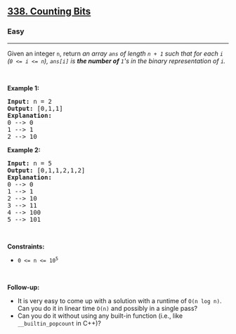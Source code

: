 <h2><a href="https://leetcode.com/problems/counting-bits/">338. Counting Bits</a></h2><h3>Easy</h3><hr><div><p>
  Given an integer <code>n</code>, return <em>an array <code>ans</code> of length <code>n + 1</code> such that for each <code>i</code> (<code>0 <= i <= n</code>), <code>ans[i]</code> is <strong>the number of</strong> <code>1</code>'s in the binary representation of <code>i</code>.
</em></p>

<p>&nbsp;</p>
<p><strong>Example 1:</strong></p>

<pre><strong>Input:</strong> n = 2
<strong>Output:</strong> [0,1,1]
<strong>Explanation:</strong>
0 --> 0
1 --> 1
2 --> 10
</pre>

<p><strong>Example 2:</strong></p>

<pre><strong>Input:</strong> n = 5
<strong>Output:</strong> [0,1,1,2,1,2]
<strong>Explanation:</strong>
0 --> 0
1 --> 1
2 --> 10
3 --> 11
4 --> 100
5 --> 101
</pre>

<p>&nbsp;</p>
<p><strong>Constraints:</strong></p>

<ul>
	<li><code>0 &lt;= n &lt;= 10<sup>5</sup></code></li>
</ul>

<p>&nbsp;</p>
<strong>Follow-up:&nbsp;</strong>
<ul>
  <li>It is very easy to come up with a solution with a runtime of <code>O(n log n)</code>. Can you do it in linear time <code>O(n)</code> and possibly in a single pass?</li>
  <li>Can you do it without using any built-in function (i.e., like <code>__builtin_popcount</code> in C++)?</li>
</ul>  
</div>
